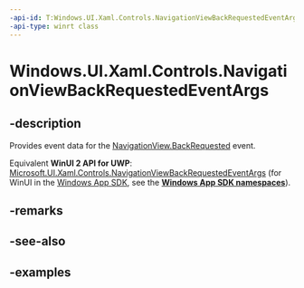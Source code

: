 ```yaml
---
-api-id: T:Windows.UI.Xaml.Controls.NavigationViewBackRequestedEventArgs
-api-type: winrt class
---
```


<!-- Class syntax.
public class NavigationViewBackRequestedEventArgs 
-->

# Windows.UI.Xaml.Controls.NavigationViewBackRequestedEventArgs

## -description

Provides event data for the [NavigationView.BackRequested](navigationview_backrequested.md) event.

Equivalent **WinUI 2 API for UWP**: [Microsoft.UI.Xaml.Controls.NavigationViewBackRequestedEventArgs](/windows/winui/api/microsoft.ui.xaml.controls.navigationviewbackrequestedeventargs) (for WinUI in the [Windows App SDK](/windows/apps/windows-app-sdk/), see the **[Windows App SDK namespaces](/windows/windows-app-sdk/api/winrt/)**).

## -remarks

## -see-also

## -examples

